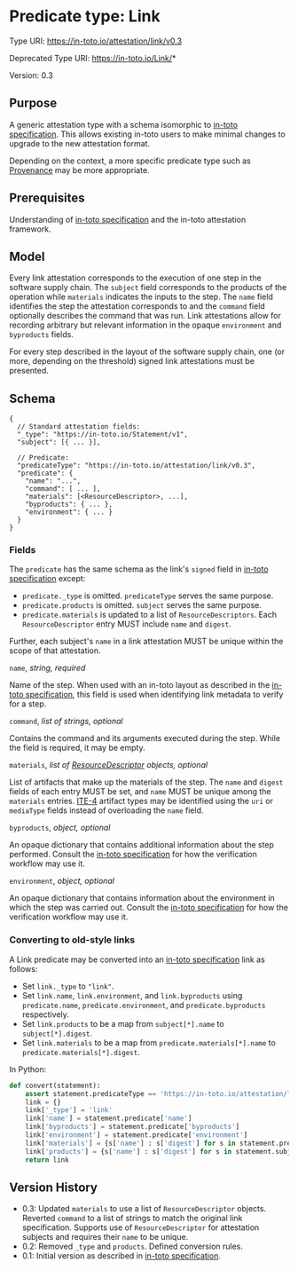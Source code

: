 # Predicate type: Link

Type URI: https://in-toto.io/attestation/link/v0.3

Deprecated Type URI: https://in-toto.io/Link/*

Version: 0.3

## Purpose

A generic attestation type with a schema isomorphic to [in-toto specification].
This allows existing in-toto users to make minimal changes to upgrade to the new
attestation format.

Depending on the context, a more specific predicate type such as [Provenance]
may be more appropriate.

## Prerequisites

Understanding of [in-toto specification] and the in-toto attestation framework.

## Model

Every link attestation corresponds to the execution of one step in the software
supply chain. The `subject` field corresponds to the products of the operation
while `materials` indicates the inputs to the step. The `name` field identifies
the step the attestation corresponds to and the `command` field optionally
describes the command that was run. Link attestations allow for recording
arbitrary but relevant information in the opaque `environment` and `byproducts`
fields.

For every step described in the layout of the software supply chain, one (or
more, depending on the threshold) signed link attestations must be presented.

## Schema

```jsonc
{
  // Standard attestation fields:
  "_type": "https://in-toto.io/Statement/v1",
  "subject": [{ ... }],

  // Predicate:
  "predicateType": "https://in-toto.io/attestation/link/v0.3",
  "predicate": {
    "name": "...",
    "command": [ ... ],
    "materials": [<ResourceDescriptor>, ...],
    "byproducts": { ... },
    "environment": { ... }
  }
}
```

### Fields

The `predicate` has the same schema as the link's `signed` field in
[in-toto specification] except:

-   `predicate._type` is omitted. `predicateType` serves the same purpose.
-   `predicate.products` is omitted. `subject` serves the same purpose.
-   `predicate.materials` is updated to a list of `ResourceDescriptors`.
    Each `ResourceDescriptor` entry MUST include `name` and `digest`.

Further, each subject's `name` in a link attestation MUST be unique within the
scope of that attestation.

`name`, _string, required_

Name of the step. When used with an in-toto layout as described in the
[in-toto specification], this field is used when identifying link metadata to
verify for a step.

`command`, _list of strings, optional_

Contains the command and its arguments executed during the step. While the field
is required, it may be empty.

`materials`, _list of [ResourceDescriptor] objects, optional_

List of artifacts that make up the materials of the step. The `name` and
`digest` fields of each entry MUST be set, and `name` MUST be unique among the
`materials` entries. [ITE-4] artifact types may be identified using the `uri`
or `mediaType` fields instead of overloading the `name` field.

`byproducts`, _object, optional_

An opaque dictionary that contains additional information about the step
performed. Consult the [in-toto specification] for how the verification workflow
may use it.

`environment`, _object, optional_

An opaque dictionary that contains information about the environment in which
the step was carried out. Consult the [in-toto specification] for how the
verification workflow may use it.

### Converting to old-style links

A Link predicate may be converted into an [in-toto specification] link as
follows:

-   Set `link._type` to `"link"`.
-   Set `link.name`, `link.environment`, and `link.byproducts` using
    `predicate.name`, `predicate.environment`, and `predicate.byproducts`
    respectively.
-   Set `link.products` to be a map from `subject[*].name` to
    `subject[*].digest`.
-   Set `link.materials` to be a map from `predicate.materials[*].name` to
    `predicate.materials[*].digest`.

In Python:

```python
def convert(statement):
    assert statement.predicateType == 'https://in-toto.io/attestation/link/v0.3'
    link = {}
    link['_type'] = 'link'
    link['name'] = statement.predicate['name']
    link['byproducts'] = statement.predicate['byproducts']
    link['environment'] = statement.predicate['environment']
    link['materials'] = {s['name'] : s['digest'] for s in statement.predicate['materials']}
    link['products'] = {s['name'] : s['digest'] for s in statement.subject}
    return link
```

## Version History

-   0.3: Updated `materials` to use a list of `ResourceDescriptor` objects.
    Reverted `command` to a list of strings to match the original link
    specification. Supports use of `ResourceDescriptor` for attestation
    subjects and requires their `name` to be unique.
-   0.2: Removed `_type` and `products`. Defined conversion rules.
-   0.1: Initial version as described in [in-toto specification].

<!-- TODO: Fix link-->

[in-toto specification]: https://github.com/in-toto/docs/blob/master/in-toto-spec.md
[ResourceDescriptor]: ../v1.0/resource_descriptor.md
[Provenance]: provenance.md
[ITE-4]: https://github.com/in-toto/ITE/blob/master/ITE/4/README.adoc
